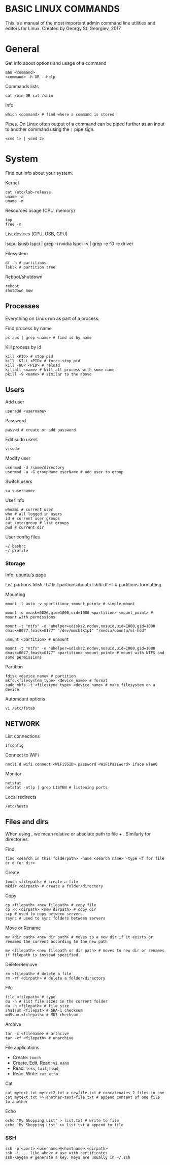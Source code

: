# BASIC LINUX COMMANDS
This is a manual of the most important admin command line utilities and editors for Linux. Created by Georgy St. Georgiev, 2017


# General
Get info about options and usage of a command
  
    man <command> 
    <command> -h OR --help 

Commands lists
    
    cat /bin OR cat /sbin

Info
  
    which <command> # find where a command is stored

Pipes. On Linux often output of a command can be piped further as an input to another command using the `|` pipe sign. 
  
    <cmd 1> | <cmd 2>

# System
Find out info about your system.

Kernel

    cat /etc/lsb-release
    uname -a
    uname -m

Resources usage (CPU, memory)
  
    top
    free -m

List devices (CPU, USB, GPU)
  
  lscpu
    lsusb
    lspci | grep -i nvidia
    lspci -v | grep -e ^0 -e driver
    
Filesystem
  
    df -h # partitions
    lsblk # partition tree

Reboot/shutdown
  
    reboot
    shutdown now

## Processes
Everything on Linux run as part of a process. 

Find process by name

    ps aux | grep <name> # find id by name

Kill process by id

    kill <PID> # stop pid
    kill -KILL <PID> # force stop pid
    kill -HUP <PID> # reload
    killall <name> # kill all process with some name
    pkill -9 <name> # similar to the above

## Users

Add user
  
    useradd <username>

Password

    passwd # create or add password

Edit sudo users
  
    visudo

Modify user
    
    usermod -d /some/directory
    usermod -a -G groupName userName # add user to group

Switch users
    
    su <username>

User info
    
    whoami # current user
    who # all logged in users
    id # current user groups
    cat /etc/group # list groups
    pwd # current dir
  
User config files
    
    ~/.bashrc
    ~/.profile

### Storage
Info: [ubuntu's page](https://help.ubuntu.com/community/InstallingANewHardDrive)

List partions 
  fdisk -l # list partionsubuntu
  lsblk
  df -T # partitions formatting

Mounting

    mount -t auto -v <partition> <mount_point> # simple mount
    
    mount -o umask=0026,gid=1000,uid=1000 <partition> <mount_point> # mount with permissions
    
    mount -t "ntfs" -o "uhelper=udisks2,nodev,nosuid,uid=1000,gid=1000 dmask=0077,fmask=0177" "/dev/mmcblk1p1" "/media/ubuntu/ml-hdd"
    
    umount <partition> # unmount
    
    mount -t "ntfs" -o "uhelper=udisks2,nodev,nosuid,uid=1000,gid=1000 dmask=0077,fmask=0177" <partition> <mount_point> # mount with NTFS and some permissions    

Partition 

    fdisk <device_name> # partition
    mkfs.<filesystem_type> <device_name> # format
    sudo mkfs -t <filestyme_type> <device_name> # make filesystem on a device

Automount options
  
    vi /etc/fstab
  
## NETWORK
List connections
    
    ifconfig

Connect to WiFi
    
    nmcli d wifi connect <WiFiSSID> password <WiFiPassword> iface wlan0

Monitor 
    
    netstat 
    netstat -ntlp | grep LISTEN # listening ports

Local redirects
  
    /etc/hosts

## Files and dirs
When using <filepath>, we mean relative or absolute path to file + <filename>. Similarly for directories. 

Find 

    find <search in this folderpath> -name <search name> -type <f for file or d for dir> 

Create

    touch <filepath> # create a file
    mkdir <dirpath> # create a folder/directory

Copy
    
    cp <filepath> <new filepath> # copy file
    cp -R <dirpath> <new dirpath> # copy dir
    scp # used to copy between servers
    rsync # used to sync folders between servers

Move or Rename
  
    mv <dir path> <new dir path> # moves to a new dir if it exists or renames the current according to the new path
    
    mv <filepath> <new filepath or dir path> # moves to new dir or renames if filepath is instead specified.

Delete/Remove

    rm <filepath> # delete a file
    rm -rf <dirpath> # delete a folder/directory

File
    
    file <filepath> # type
    du -h # list file sizes in the current folder
    du -h <filepath> # file size
    sha1sum <filepat> # SHA-1 checksum
    md5sum <filepath> # MD5 checksum

Archive 
    
    tar -c <filename> # arthcive
    tar -xf <filepath> # unarchive

File applications 
- Create: `touch`
- Create, Edit, Read: `vi`, `nano` 
- Read: `less`, `tail`, `head`, 
- Read, Write: `cat`, `echo`

Cat 
    
    cat mytext.txt mytext2.txt > newfile.txt # concatenates 2 files in one
    cat mytext.txt >> another-text-file.txt # append content of one file to another

Echo  
    
    echo "My Shopping List" > list.txt # write to file
    echo "My Shopping List" >> list.txt # append to file 

### SSH

    ssh -p <port> <username>@<hostname>:<dirpath>
    ssh -i ... like above # use with certificates
    ssh-keygen # generate a key. Keys are usually in ~/.ssh



